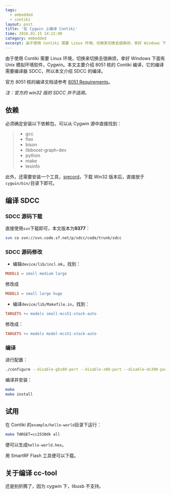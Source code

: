 ```yaml
---
tags:
  - embedded
  - contiki
layout: post
title: '在 Cygwin 上编译 Contiki'
time: 2016.02.15 14:22:00
category: embedded
excerpt: 由于使用 Contiki 需要 Linux 环境，切换来切换去很麻烦，幸好 Windows 下面有 Unix 模拟环境软件，Cygwin。本文主要介绍 8051 核的 Contiki 编译，它的编译需要编译器 SDCC，所以本文介绍 SDCC 的编译。
---
```

由于使用 Contiki 需要 Linux 环境，切换来切换去很麻烦，幸好 Windows 下面有 Unix 模拟环境软件，Cygwin。本文主要介绍 8051 核的 Contiki 编译，它的编译需要编译器 SDCC，所以本文介绍 SDCC 的编译。

<!--more-->

官方 8051 核的编译文档请参考 [8051 Requirements](httpss://github.com/contiki-os/contiki/wiki/8051-Requirements)。

*注：官方的 win32 版的 SDCC 并不适用。*

## 依赖

必须确定安装以下依赖包，可以从 Cygwin 源中直接找到：

 > * gcc
 > * flex
 > * bison
 > * libboost-graph-dev
 > * python
 > * make
 > * texinfo

此外，还需要安装一个工具，[srecord](https://srecord.sourceforge.net/)，下载 Win32 版本后，直接放于`cygwin/bin/`目录下即可。

## 编译 SDCC

### SDCC 源码下载

直接使用`svn`下载即可，本文版本为**9377**：

```sh
svn co svn://svn.code.sf.net/p/sdcc/code/trunk/sdcc
```

### SDCC 源码修改

 * 编辑`device/lib/incl.mk`，找到：
 
 ```makefile
 MODELS = small medium large
 ```
 
 修改成
 
 ```makefile
 MODELS = small large huge
 ```
 
 * 编译`device/lib/Makefile.in`，找到：
 
 ```makefile
 TARGETS += models small-mcs51-stack-auto
 ```
 
 修改成：
 
 ```makefile
 TARGETS += models model-mcs51-stack-auto
 ```

### 编译

进行配置：

```sh
./configure --disable-gbz80-port --disable-z80-port --disable-ds390-port --disable-ds400-port --disable-pic14-port --disable-pic16-port --disable-hc08-port --disable-r2k-port --disable-z180-port --disable-sdcdb --disable-ucsim
```

编译并安装：

```sh
make
make install
```

## 试用

在 Contiki 的`example/hello-world`目录下运行：

```sh
make TARGET=cc2530dk all
```

便可以生成`hello-world.hex`。

用 SmartRF Flash 工具便可以下载。

## 关于编译 cc-tool

还是别折腾了，因为 cygwin 下，libusb 不支持。